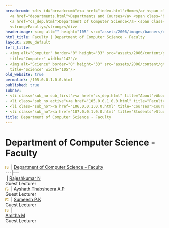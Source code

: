 ```yaml
---
breadcrumb: <div id="breadcrumb"><a href="index.html">Home</a> <span class="breadcrumb_spacer">&gt;</span>
  <a href="departments.html">Departments and Courses</a> <span class="breadcrumb_spacer">&gt;</span>
  <a href="cs_dep.html">Department of Computer Science</a> <span class="breadcrumb_spacer">&gt;</span>
  <strong>Faculty</strong></div>
headerimage: <img alt="" height="105" src="assets/2006/images/banners/departments.jpg" width="472"/>
html_title: Faculty | Department of Computer Science - Faculty
layout: 2006_default
left_title:
- <img alt="Computer" border="0" height="33" src="assets/2006/content/gt/91f3e9fd7ed19d82a3ca85a92046fd25.png"
  title="Computer" width="142"/>
- <img alt="Science" border="0" height="33" src="assets/2006/content/gt/05e5ab574e367fd87bc004ee44190c7f.png"
  title="Science" width="105"/>
old_website: true
permalink: /105.0.0.1.0.0.html
published: true
subnav:
- <li class="sub_no sub_first"><a href="cs_dep.html" title="About">About</a></li>
- <li class="sub_no active"><a href="105.0.0.1.0.0.html" title="Faculty">Faculty</a></li>
- <li class="sub_no"><a href="106.0.0.1.0.0.html" title="Courses">Courses</a></li>
- <li class="sub_no"><a href="107.0.0.1.0.0.html" title="Students">Students</a></li>
title: Department of Computer Science - Faculty
---
```


# Department of Computer Science - Faculty

![](assets/2006/img/article/intlink_1.gif)![](assets/2006/img/leer.gif) | [Department of Computer
Science - Faculty](department-of-computer-science-faculty.html)  
---|---  
![]()![]() | [Rajeshkumar N]()  
Guest Lecturer  
![](assets/2006/img/article/intlink_1.gif)![](assets/2006/img/leer.gif) | [Ayshath Thabsheera A.P]()  
Guest Lecturer  
![](assets/2006/img/article/intlink_1.gif)![](assets/2006/img/leer.gif) | [Sumeesh P.K]()  
Guest Lecturer  
![](assets/2006/img/article/intlink_1.gif)![](assets/2006/img/leer.gif) | <br>[Amitha M]()  
Guest Lecturer